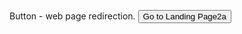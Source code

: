 
Button - web page redirection.
<button onclick="SA_GoToWebPage('landingpage2.html')">Go to Landing Page2a</button>

